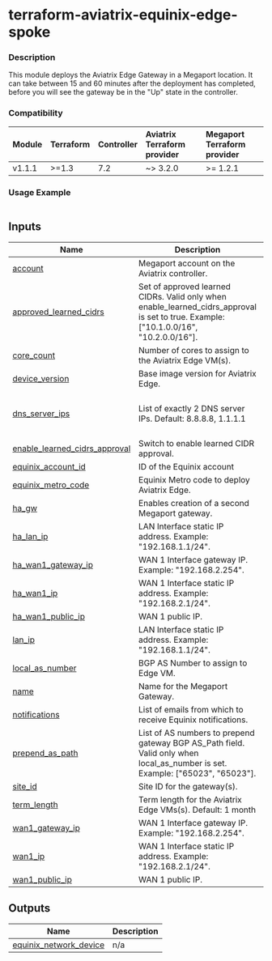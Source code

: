 <!-- BEGIN_TF_DOCS -->
# terraform-aviatrix-equinix-edge-spoke

### Description
This module deploys the Aviatrix Edge Gateway in a Megaport location. It can take between 15 and 60 minutes after the deployment has completed, before you will see the gateway be in the "Up" state in the controller.

### Compatibility
Module | Terraform | Controller | Aviatrix Terraform provider | Megaport  Terraform provider
:--- | :--- | :--- | :--- | :---
v1.1.1 | >=1.3 | 7.2 | ~> 3.2.0 | >= 1.2.1

### Usage Example
```hcl

```
## Inputs

| Name | Description | Type | Default | Required |
|------|-------------|------|---------|:--------:|
| <a name="input_account"></a> [account](#input\_account) | Megaport account on the Aviatrix controller. | `string` | n/a | yes |
| <a name="input_approved_learned_cidrs"></a> [approved\_learned\_cidrs](#input\_approved\_learned\_cidrs) | Set of approved learned CIDRs. Valid only when enable\_learned\_cidrs\_approval is set to true. Example: ["10.1.0.0/16", "10.2.0.0/16"]. | `list(string)` | `null` | no |
| <a name="input_core_count"></a> [core\_count](#input\_core\_count) | Number of cores to assign to the Aviatrix Edge VM(s). | `number` | `2` | no |
| <a name="input_device_version"></a> [device\_version](#input\_device\_version) | Base image version for Aviatrix Edge. | `string` | `"7.1"` | no |
| <a name="input_dns_server_ips"></a> [dns\_server\_ips](#input\_dns\_server\_ips) | List of exactly 2 DNS server IPs. Default: 8.8.8.8, 1.1.1.1 | `list(string)` | <pre>[<br/>  "8.8.8.8",<br/>  "1.1.1.1"<br/>]</pre> | no |
| <a name="input_enable_learned_cidrs_approval"></a> [enable\_learned\_cidrs\_approval](#input\_enable\_learned\_cidrs\_approval) | Switch to enable learned CIDR approval. | `bool` | `null` | no |
| <a name="input_equinix_account_id"></a> [equinix\_account\_id](#input\_equinix\_account\_id) | ID of the Equinix account | `string` | n/a | yes |
| <a name="input_equinix_metro_code"></a> [equinix\_metro\_code](#input\_equinix\_metro\_code) | Equinix Metro code to deploy Aviatrix Edge. | `string` | n/a | yes |
| <a name="input_ha_gw"></a> [ha\_gw](#input\_ha\_gw) | Enables creation of a second Megaport gateway. | `bool` | `false` | no |
| <a name="input_ha_lan_ip"></a> [ha\_lan\_ip](#input\_ha\_lan\_ip) | LAN Interface static IP address. Example: "192.168.1.1/24". | `string` | `""` | no |
| <a name="input_ha_wan1_gateway_ip"></a> [ha\_wan1\_gateway\_ip](#input\_ha\_wan1\_gateway\_ip) | WAN 1 Interface gateway IP. Example: "192.168.2.254". | `string` | `""` | no |
| <a name="input_ha_wan1_ip"></a> [ha\_wan1\_ip](#input\_ha\_wan1\_ip) | WAN 1 Interface static IP address. Example: "192.168.2.1/24". | `string` | `""` | no |
| <a name="input_ha_wan1_public_ip"></a> [ha\_wan1\_public\_ip](#input\_ha\_wan1\_public\_ip) | WAN 1 public IP. | `string` | `""` | no |
| <a name="input_lan_ip"></a> [lan\_ip](#input\_lan\_ip) | LAN Interface static IP address. Example: "192.168.1.1/24". | `string` | n/a | yes |
| <a name="input_local_as_number"></a> [local\_as\_number](#input\_local\_as\_number) | BGP AS Number to assign to Edge VM. | `number` | `null` | no |
| <a name="input_name"></a> [name](#input\_name) | Name for the Megaport Gateway. | `string` | n/a | yes |
| <a name="input_notifications"></a> [notifications](#input\_notifications) | List of emails from which to receive Equinix notifications. | `list(string)` | n/a | yes |
| <a name="input_prepend_as_path"></a> [prepend\_as\_path](#input\_prepend\_as\_path) | List of AS numbers to prepend gateway BGP AS\_Path field. Valid only when local\_as\_number is set. Example: ["65023", "65023"]. | `list(number)` | `null` | no |
| <a name="input_site_id"></a> [site\_id](#input\_site\_id) | Site ID for the gateway(s). | `string` | n/a | yes |
| <a name="input_term_length"></a> [term\_length](#input\_term\_length) | Term length for the Aviatrix Edge VMs(s). Default: 1 month | `number` | `1` | no |
| <a name="input_wan1_gateway_ip"></a> [wan1\_gateway\_ip](#input\_wan1\_gateway\_ip) | WAN 1 Interface gateway IP. Example: "192.168.2.254". | `string` | n/a | yes |
| <a name="input_wan1_ip"></a> [wan1\_ip](#input\_wan1\_ip) | WAN 1 Interface static IP address. Example: "192.168.2.1/24". | `string` | n/a | yes |
| <a name="input_wan1_public_ip"></a> [wan1\_public\_ip](#input\_wan1\_public\_ip) | WAN 1 public IP. | `string` | `null` | no |

## Outputs

| Name | Description |
|------|-------------|
| <a name="output_equinix_network_device"></a> [equinix\_network\_device](#output\_equinix\_network\_device) | n/a |
<!-- END_TF_DOCS -->